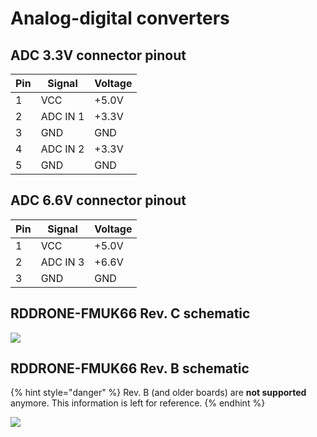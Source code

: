 # Analog-digital converters

## ADC 3.3V connector pinout&#x20;

| Pin | Signal   | Voltage |
| --- | -------- | ------- |
| 1   | VCC      | +5.0V   |
| 2   | ADC IN 1 | +3.3V   |
| 3   | GND      | GND     |
| 4   | ADC IN 2 | +3.3V   |
| 5   | GND      | GND     |

## ADC 6.6V connector pinout

| Pin | Signal   | Voltage |
| --- | -------- | ------- |
| 1   | VCC      | +5.0V   |
| 2   | ADC IN 3 | +6.6V   |
| 3   | GND      | GND     |

## RDDRONE-FMUK66 Rev. C schematic

![](../../.gitbook/assets/c-adc.png)

## RDDRONE-FMUK66 Rev. B schematic

{% hint style="danger" %}
Rev. B (and older boards) are **not supported** anymore. This information is left for reference.
{% endhint %}

![](<../../.gitbook/assets/ADC (2).PNG>)

